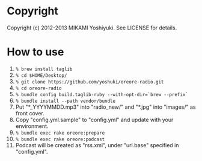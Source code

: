 Copyright
==========

Copyright (c) 2012-2013 MIKAMI Yoshiyuki. See LICENSE for details.

How to use
==========

1. `% brew install taglib`
2. `% cd $HOME/Desktop/`
3. `% git clone https://github.com/yoshuki/oreore-radio.git`
4. `% cd oreore-radio`
5. `` % bundle config build.taglib-ruby --with-opt-dir=`brew --prefix` ``
6. `% bundle install --path vendor/bundle`
7. Put "\*\_YYYYMMDD.mp3" into "radio\_new/" and "\*.jpg" into "images/" as front cover.
8. Copy "config.yml.sample" to "config.yml" and update with your environment.
9. `% bundle exec rake oreore:prepare`
10. `% bundle exec rake oreore:podcast`
11. Podcast will be created as "rss.xml", under "url.base" specified in "config.yml".

